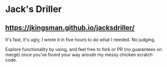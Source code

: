 # Jack's Driller

## https://jkingsman.github.io/jacksdriller/

It's fast, it's ugly, I wrote it in five hours to do what I needed. No judging.

Explore functionality by using, and feel free to fork or PR (no guarantees on merge) once you've found your way aroudn my messy chicken scratch code.
